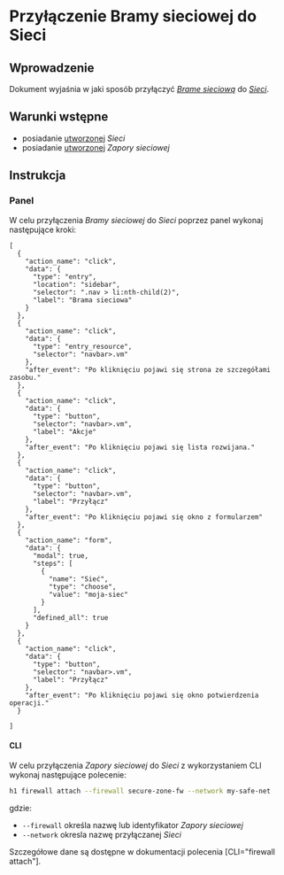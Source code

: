 # Przyłączenie Bramy sieciowej do Sieci

## Wprowadzenie

Dokument wyjaśnia w jaki sposób przyłączyć *[Brame sieciową](/resource/networking/network-gateway.md)* do *[Sieci](/resource/networking/network.md)*.

## Warunki wstępne

* posiadanie [utworzonej](/resource/networking/network.md) *Sieci*
* posiadanie [utworzonej](/resource/networking/network-gateway.md)   *Zapory sieciowej*

## Instrukcja

### Panel

W celu przyłączenia *Bramy sieciowej* do *Sieci* poprzez panel wykonaj następujące kroki:

```guide
[
  {
    "action_name": "click",
    "data": {
      "type": "entry",
      "location": "sidebar",
      "selector": ".nav > li:nth-child(2)",
      "label": "Brama sieciowa"
    }
  },
  {
    "action_name": "click",
    "data": {
      "type": "entry_resource",
      "selector": "navbar>.vm"
    },
    "after_event": "Po kliknięciu pojawi się strona ze szczegółami zasobu."
  },
  {
    "action_name": "click",
    "data": {
      "type": "button",
      "selector": "navbar>.vm",
      "label": "Akcje"
    },
    "after_event": "Po kliknięciu pojawi się lista rozwijana."
  },
  {
    "action_name": "click",
    "data": {
      "type": "button",
      "selector": "navbar>.vm",
      "label": "Przyłącz"
    },
    "after_event": "Po kliknięciu pojawi się okno z formularzem"
  },
  {
    "action_name": "form",
    "data": {
      "modal": true,
      "steps": [
        {
          "name": "Sieć",
          "type": "choose",
          "value": "moja-siec"
        }
      ],
      "defined_all": true
    }
  },
  {
    "action_name": "click",
    "data": {
      "type": "button",
      "selector": "navbar>.vm",
      "label": "Przyłącz"
    },
    "after_event": "Po kliknięciu pojawi się okno potwierdzenia operacji."
  }

]
```

#### CLI

W celu przyłączenia *Zapory sieciowej* do *Sieci* z wykorzystaniem CLI wykonaj następujące polecenie:

```bash
h1 firewall attach --firewall secure-zone-fw --network my-safe-net
```

gdzie:

 * ```--firewall``` określa nazwę lub identyfikator *Zapory sieciowej*
 * ```--network``` okresla nazwę przyłączanej *Sieci*
 
Szczegółowe dane są dostępne w dokumentacji polecenia [CLI="firewall attach"].